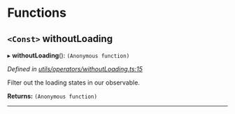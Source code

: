 

# Functions

<a id="withoutloading"></a>

## `<Const>` withoutLoading

▸ **withoutLoading**(): `(Anonymous function)`

*Defined in [utils/operators/withoutLoading.ts:15](https://github.com/paritytech/js-libs/blob/4cbf0f0/packages/light.js/src/utils/operators/withoutLoading.ts#L15)*

Filter out the loading states in our observable.

**Returns:** `(Anonymous function)`

___


